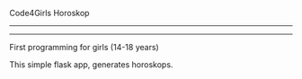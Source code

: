 Code4Girls Horoskop

-----------------
-----------------

First programming for girls (14-18 years) 

This simple flask app, generates horoskops. 
